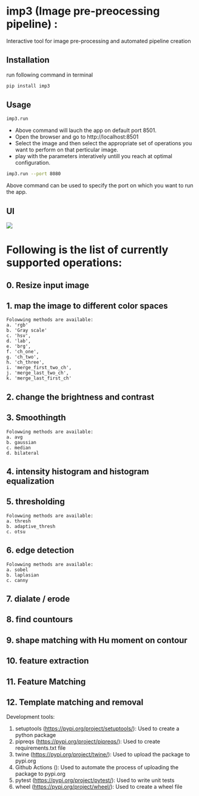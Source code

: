 # imp3 (Image pre-preocessing pipeline) :
Interactive tool for image pre-processing and automated pipeline creation

## Installation
run following command in terminal
```bash
pip install imp3
```

## Usage
```bash
imp3.run
```
- Above command will lauch the app on default port 8501. 
- Open the browser and go to http://localhost:8501
- Select the image and then select the appropriate set of operations you want to perform on that perticular image. 
- play with the parameters interatively untill you reach at optimal configuration.

```bash
imp3.run --port 8080
```
Above command can be used to specify the port on which you want to run the app.

## UI
![](https://github.com/bokey007/imp3/blob/main/media/demo.gif)

# Following is the list of currently supported operations:

## 0. Resize input image

## 1. map the image to different color spaces
    Folowwing methods are available:
    a. 'rgb'
    b. 'Gray scale'
    c. 'hsv', 
    d. 'lab', 
    e. 'brg', 
    f. 'ch_one',
    g. 'ch_two',
    h. 'ch_three',
    i. 'merge_first_two_ch',
    j. 'merge_last_two_ch', 
    k. 'merge_last_first_ch'

## 2. change the brightness and contrast

## 3. Smoothingth
    Folowwing methods are available:
    a. avg
    b. gaussian
    c. median
    d. bilateral

## 4. intensity histogram and histogram equalization

## 5. thresholding
    Folowwing methods are available:
    a. thresh
    b. adaptive_thresh
    c. otsu

## 6. edge detection
    Folowwing methods are available:
    a. sobel
    b. laplasian
    c. canny


## 7. dialate / erode

## 8. find countours

## 9. shape matching with Hu moment on contour

## 10. feature extraction
    
## 11. Feature Matching

## 12. Template matching and removal
    
Development tools:

1. setuptools (https://pypi.org/project/setuptools/): Used to create a python package
2. pipreqs (https://pypi.org/project/pipreqs/): Used to create requirements.txt file
3. twine (https://pypi.org/project/twine/): Used to upload the package to pypi.org
4. Github Actions (): Used to automate the process of uploading the package to pypi.org
5. pytest (https://pypi.org/project/pytest/): Used to write unit tests
6. wheel (https://pypi.org/project/wheel/): Used to create a wheel file

